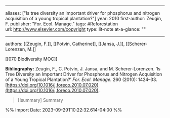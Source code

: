   
---
aliases: ["Is tree diversity an important driver for phosphorus and nitrogen acquisition of a young tropical plantation?"] 
year: 2010 
first-author: Zeugin, F.
publisher: "For. Ecol. Manage." 
tags:       #Reforestation   
url: http://www.elsevier.com/copyright 
type: lit-note
at-a-glance: ""

--- 
authors: [[Zeugin, F.]], [[Potvin, Catherine]], [[Jansa, J.]], [[Scherer-Lorenzen, M.]]

[[070 Biodiversity MOC]] 


**Bibliography:** Zeugin, F., C. Potvin, J. Jansa, and M. Scherer-Lorenzen. ‘Is Tree Diversity an Important Driver for Phosphorus and Nitrogen Acquisition of a Young Tropical Plantation?’ _For. Ecol. Manage._ 260 (2010): 1424–33. [https://doi.org/10.1016/j.foreco.2010.07.020](https://doi.org/10.1016/j.foreco.2010.07.020). 

>[!summary] Summary
> 




%% Import Date: 2023-09-29T10:22:32.614-04:00 %%
